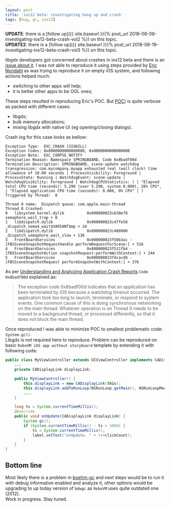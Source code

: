 ```yaml
---
layout: post
title: 'ios12 beta: investigating hang up and crash'
tags: [bug, gc, ios12]
---
```

**UPDATE**: there is a [follow up]({{ site.baseurl }}{% post_url 2018-08-08-investigating-ios12-beta-crash-vol2 %}) on this topic.  
**UPDATE2**: there is a [follow up]({{ site.baseurl }}{% post_url 2018-08-19-investigating-ios12-beta-crash-vol3 %}) on this topic.  

libgdx developers got concerned about crashes in ios12 beta and there is an [issue about it](https://github.com/MobiVM/robovm/issues/317). I was not able to reproduce it using steps provided by [Eric Nondahl](https://github.com/ericnondahl/libgdx-ios12-sample) as was trying to reproduce it on empty iOS system, and following actions helped much:
* switching to other apps will help;
* it is better other apps to be OGL ones;

These steps resulted in reproducing Eric's POC. But [POC](https://github.com/ericnondahl/libgdx-ios12-sample)) is quite verbose as packed with different cases:  
<!-- more -->
* libgdx;
* bulk memory allocations;
* mixing libgdx with native UI (eg opening/closing dialogs).

Crash log for this case looks as bellow:
```
Exception Type:  EXC_CRASH (SIGKILL)
Exception Codes: 0x0000000000000000, 0x0000000000000000
Exception Note:  EXC_CORPSE_NOTIFY
Termination Reason: Namespace SPRINGBOARD, Code 0x8badf00d
Termination Description: SPRINGBOARD, scene-update watchdog transgression: com.mycompany.myapp exhausted real (wall clock) time allowance of 10.00 seconds | ProcessVisibility: Foreground | ProcessState: Running | WatchdogEvent: scene-update | WatchdogVisibility: Foreground | WatchdogCPUStatistics: ( | "Elapsed total CPU time (seconds): 5.290 (user 5.290, system 0.000), 26% CPU", | "Elapsed application CPU time (seconds): 0.006, 0% CPU" | )
Triggered by Thread:  0

Thread 0 name:  Dispatch queue: com.apple.main-thread
Thread 0 Crashed:
0   libsystem_kernel.dylib        	0x000000023c630e78 semaphore_wait_trap + 8
1   libdispatch.dylib             	0x000000023c47fe58 _dispatch_sema4_wait$VARIANT$mp + 24
2   libdispatch.dylib             	0x000000023c480900 _dispatch_semaphore_wait_slow + 136
3   FrontBoardServices            	0x000000023f50b3ac -[FBSSceneSnapshotRequestHandle performRequestForScene:] + 516
4   FrontBoardServices            	0x000000023f511fb4 -[FBSSceneSnapshotAction snapshotRequest:performWithContext:] + 244
5   FrontBoardServices            	0x000000023f4cac48 -[FBSSceneSnapshotRequest performSnapshotWithContext:] + 376
```

As per [Understanding and Analyzing Application Crash Reports](https://developer.apple.com/library/archive/technotes/tn2151/_index.html#//apple_ref/doc/uid/DTS40008184-CH1-APPINFO) `Code 0x8badf00d` explained as:
>The exception code 0x8badf00d indicates that an application has been terminated by iOS
because a watchdog timeout occurred. The application took too long to launch, terminate,
or respond to system events. One common cause of this is doing synchronous networking
on the main thread. Whatever operation is on Thread 0 needs to be moved to a background
thread, or processed differently, so that it does not block the main thread.

Once reproduced I was able to minimize POC to smallest problematic code: `System.gc()`.  
Libgdx is not required here to reproduce. Problem can be reproduced on basic `RoboVM iOS app without storyboard` template by extending it with following code:
```java
public class MyViewController extends UIViewController implements CADisplayLink.OnUpdateListener {
    ...
    private CADisplayLink displayLink;

    public MyViewController() {
        this.displayLink = new CADisplayLink(this);
        this.displayLink.addToRunLoop(NSRunLoop.getMain(), NSRunLoopMode.Default);
        ....
    }

    long ts = System.currentTimeMillis();
    @Override
    public void onUpdate(CADisplayLink displayLink) {
        System.gc();
        if (System.currentTimeMillis() - ts > 1000) {
            ts = System.currentTimeMillis();
            label.setText("onUpdate. " + (++clickCount);
        }
    }
}
```

## Bottom line
Most likely there is a problem in [boehm-gc](https://github.com/robovm/bdwgc) and next steps would be to run it with debug information enabled and analyze it, other options would be upgrading to up today version of `bdwgc` as `RoboVM` uses quite outdated one (2012).  
Work in progress. Stay tuned.
